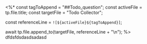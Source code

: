 <%*
const tagToAppend = "##Todo_question";
const activeFile = tp.file.title;
const targetFile = "Todo Collector";

const referenceLine = `![${activeFile}${tagToAppend}]`;

await tp.file.append_to(targetFile, referenceLine + "\n");
%>
dfdsfdsdasdsadasd